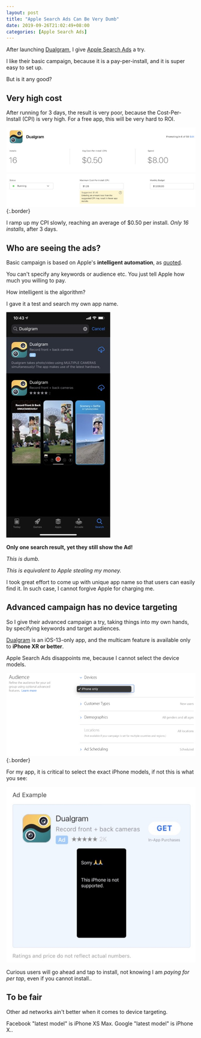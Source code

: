 ```yaml
---
layout: post
title: "Apple Search Ads Can Be Very Dumb"
date: 2019-09-26T21:02:49+08:00
categories: [Apple Search Ads]
---
```


After launching [Dualgram](https://www.producthunt.com/posts/dualgram), I give [Apple Search Ads](https://searchads.apple.com/) a try.

I like their basic campaign, because it is a pay-per-install, and it is super easy to set up.

But is it any good?

## Very high cost

After running for 3 days, the result is very poor, because the Cost-Per-Install (CPI) is very high. For a free app, this will be very hard to ROI.

![](/images/apple-search-app-basic-campaign.jpg){:.border}

I ramp up my CPI slowly, reaching an average of $0.50 per install. _Only 16 installs_, after 3 days.

## Who are seeing the ads?

Basic campaign is based on Apple's **intelligent automation**, as [quoted](https://searchads.apple.com/basic/help/overview/).

You can't specify any keywords or audience etc. You just tell Apple how much you willing to pay.

How intelligent is the algorithm?

I gave it a test and search my own app name.

![](/images/search-own-app.jpg)

**Only one search result, yet they still show the Ad!**

_This is dumb._

_This is equivalent to Apple stealing my money._

I took great effort to come up with unique app name so that users can easily find it. In such case, I cannot forgive Apple for charging me.

## Advanced campaign has no device targeting

So I give their advanced campaign a try, taking things into my own hands, by specifying keywords and target audiences.

[Dualgram](https://dualgram.com) is an iOS-13-only app, and the multicam feature is available only to **iPhone XR or better**.

Apple Search Ads disappoints me, because I cannot select the device models.

![](/images/audience-targeting.jpg){:.border}

For my app, it is critical to select the exact iPhone models, if not this is what you see:

![](/images/apple-ad-demo-display-2.jpg)

Curious users will go ahead and tap to install, not knowing I am _paying for per tap_, even if you cannot install..

## To be fair

Other ad networks ain't better when it comes to device targeting.

Facebook "latest model" is iPhone XS Max. Google "latest model" is iPhone X..
